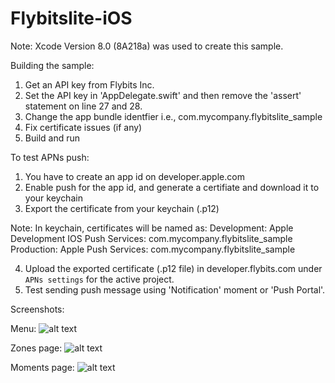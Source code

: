 # Flybitslite-iOS

Note: Xcode Version 8.0 (8A218a) was used to create this sample.

Building the sample:

1. Get an API key from Flybits Inc.
2. Set the API key in 'AppDelegate.swift' and then remove the 'assert' statement on line 27 and 28.
3. Change the app bundle identfier i.e., com.mycompany.flybitslite_sample
4. Fix certificate issues (if any)
5. Build and run


To test APNs push:
1. You have to create an app id on developer.apple.com
2. Enable push for the app id, and generate a certifiate and download it to your keychain
3. Export the certificate from your keychain (.p12)

 Note: In keychain, certificates will be named as:
  Development:  Apple Development IOS Push Services: com.mycompany.flybitslite_sample
  Production:   Apple Push Services: com.mycompany.flybitslite_sample

4. Upload the exported certificate (.p12 file) in developer.flybits.com under `APNs settings` for the active project.
5. Test sending push message using 'Notification' moment or 'Push Portal'.



Screenshots:

Menu:
![alt text](https://cloud.githubusercontent.com/assets/17835432/19780758/56ae72b4-9c54-11e6-878d-111a35da4795.png "Side menu")


Zones page:
![alt text](https://cloud.githubusercontent.com/assets/17835432/19780759/56b28c0a-9c54-11e6-9f0b-606b5d0ec52c.png "List of zones")


Moments page:
![alt text](https://cloud.githubusercontent.com/assets/17835432/19780760/56b436f4-9c54-11e6-81a8-976a392a6e09.png "Grid of moments of 'Demo Zone'")

